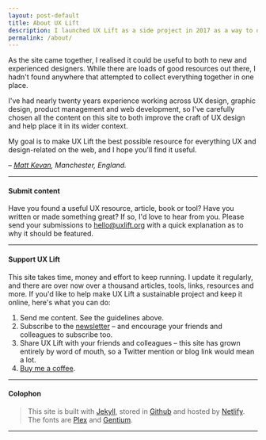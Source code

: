 ```yaml
---
layout: post-default
title: About UX Lift
description: I launched UX Lift as a side project in 2017 as a way to organise the huge collection of UX and design links I'd built over the years. 
permalink: /about/
---
```


As the site came together, I realised it could be useful to both to new and experienced designers. While there are loads of good resources out there, I hadn't found anywhere that attempted to collect everything together in one place.

I've had nearly twenty years experience working across UX design, graphic design, product management and web development, so I've carefully chosen all the content on this site to both improve the craft of UX design and help place it in its wider context.

My goal is to make UX Lift the best possible resource for everything UX and design-related on the web, and I hope you'll find it useful.

– *[Matt Kevan](https://www.kevan.tv), Manchester, England.*

<hr>

<h4 id="submit">Submit content</h4>

Have you found a useful UX resource, article, book or tool? Have you written or made something great? If so, I'd love to hear from you. Please send your submissions to <a href="mailto:hello@uxlift.org">hello@uxlift.org</a> with a quick explanation as to why it should be featured.

<hr>

<h4 id="support">Support UX Lift</h4>

This site takes time, money and effort to keep running. I update it regularly, and there are over now over a thousand articles, tools, links, resources and more. If you'd like to help make UX Lift a sustainable project and keep it online, here's what you can do:

1. Send me content. See the guidelines above.
2. Subscribe to the [newsletter](https://uxlift.substack.com) – and encourage your friends and colleagues to subscribe too.
3. Share UX Lift with your friends and colleagues – this site has grown entirely by word of mouth, so a Twitter mention or blog link would mean a lot.
4. [Buy me a coffee](http://buymeacoffee.com/uxlift).

<hr>

#### Colophon

>This site is built with [Jekyll](https://www.jekyllrb.com), stored in [Github](https://www.github.com) and hosted by [Netlify](https://www.netlify.com). The fonts are [Plex](https://github.com/IBM/plex) and [Gentium](https://software.sil.org/gentium/download/).

<hr>
